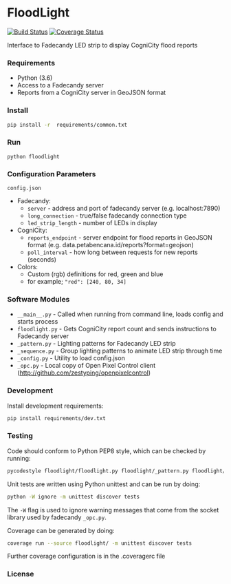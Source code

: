 FloodLight
==========
[![Build Status](https://travis-ci.org/urbanriskmap/floodlight.svg?branch=master)](https://travis-ci.org/urbanriskmap/floodlight)
[![Coverage Status](https://coveralls.io/repos/github/urbanriskmap/floodlight/badge.svg?branch=dev)](https://coveralls.io/github/urbanriskmap/floodlight?branch=dev)

Interface to Fadecandy LED strip to display CogniCity flood reports

### Requirements
- Python (3.6)
- Access to a Fadecandy server
- Reports from a CogniCity server in GeoJSON format

### Install

```sh
pip install -r  requirements/common.txt
```

### Run

```
python floodlight
```

### Configuration Parameters
`config.json`

- Fadecandy:
  * `server` - address and port of fadecandy server (e.g. localhost:7890)
  * `long_connection` - true/false fadecandy connection type
  * `led_strip_length` - number of LEDs in display
- CogniCity:
  * `reports_endpoint` - server endpoint for flood reports in GeoJSON format (e.g. data.petabencana.id/reports?format=geojson)
  * `poll_interval` - how long between requests for new reports (seconds)
- Colors:
  * Custom (rgb) definitions for red, green and blue
  - for example; ``"red": [240, 80, 34]``

### Software Modules
- `__main__.py` - Called when running from command line, loads config and starts process
- `floodlight.py` - Gets CogniCity report count and sends instructions to Fadecandy server
- `_pattern.py` - Lighting patterns for Fadecandy LED strip
- `_sequence.py` - Group lighting patterns to animate LED strip through time
- `_config.py` - Utility to load config.json
- `_opc.py` - Local copy of Open Pixel Control client (http://github.com/zestyping/openpixelcontrol)

### Development
Install development requirements:

```sh
pip install requirements/dev.txt
```

### Testing
Code should conform to Python PEP8 style, which can be checked by running:

```sh
pycodestyle floodlight/floodlight.py floodlight/_pattern.py floodlight/_sequence.py
```

Unit tests are written using Python unittest and can be run by doing:

```sh
python -W ignore -m unittest discover tests
```
The `-W` flag is used to ignore warning messages that come from the socket library used by fadecandy `_opc.py`.

Coverage can be generated by doing:

```sh
coverage run --source floodlight/ -m unittest discover tests
```

Further coverage configuration is in the .coveragerc file
### License
